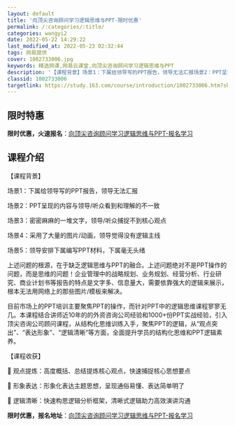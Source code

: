 ```yaml
---
layout: default
title: '向顶尖咨询顾问学习逻辑思维与PPT-限时优惠'
permalink: /:categories/:title/
categories: wangyi2
date: 2022-05-22 14:29:22
last_modified_at: 2022-05-23 02:32:44
tags: 网易提供
cover: 1002733006.jpg
keywords: 精选网课,网易云课堂,向顶尖咨询顾问学习逻辑思维与PPT
description: '【课程背景】场景1：下属给领导写的PPT报告，领导无法汇报场景2：PPT呈现的内容与领导/听众看到和理解的不一致场景3：'
classid: 1002733006
targetlink: https://study.163.com/course/introduction/1002733006.htm?share=1&shareId=1025206652&utm_campaign=share&utm_medium=iphoneShare&utm_source=&utm_u=1025206652
---
```


## 限时特惠

**限时优惠，火速报名**：[向顶尖咨询顾问学习逻辑思维与PPT-报名学习](https://study.163.com/course/introduction/1002733006.htm?share=1&shareId=1025206652&utm_campaign=share&utm_medium=iphoneShare&utm_source=&utm_u=1025206652)

## 课程介绍

【课程背景】

场景1：下属给领导写的PPT报告，领导无法汇报

场景2：PPT呈现的内容与领导/听众看到和理解的不一致

场景3：密密麻麻的一堆文字，领导/听众捕捉不到核心观点

场景4：采用了大量的图片/动画，领导觉得没有逻辑主线

场景5：领导安排下属编写PPT材料，下属毫无头绪

上述问题的根源，在于缺乏逻辑思维与PPT的融合。上述问题绝对不是PPT操作的问题，而是思维的问题！企业管理中的战略规划、业务规划、经营分析、行业研究、商业计划书等报告的特点是文字多、信息量大，需要依靠强大的逻辑来展示，根本无法用网络上的那些图片/模板来解决。

目前市场上的PPT培训主要聚焦PPT的操作，而针对PPT中的逻辑思维课程寥寥无几。本课程结合讲师近10年的的外资咨询公司经验和1000+份PPT实战经验，引入顶尖咨询公司顾问课程，从结构化思维训练入手，聚焦PPT的逻辑，从“观点突出”、“表达形象”、“逻辑清晰”等方面，全面提升学员的结构化思维和PPT逻辑素养。

【课程收获】

	观点提炼：高度概括、总结提炼核心观点，快速捕捉核心思想要点

	形象表达：形象化表达主题思想，呈现通俗易懂、表达简单明了

	逻辑清晰：快速构思逻辑分析框架，清晰式逻辑助力高效演讲沟通

**限时优惠，报名地址**：[向顶尖咨询顾问学习逻辑思维与PPT-报名学习](https://study.163.com/course/introduction/1002733006.htm?share=1&shareId=1025206652&utm_campaign=share&utm_medium=iphoneShare&utm_source=&utm_u=1025206652)

